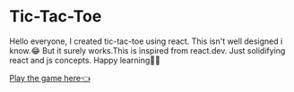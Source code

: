 # Tic-Tac-Toe

Hello everyone, I created tic-tac-toe using react. This isn't well designed i know.😂
But it surely works.This is inspired from react.dev. Just solidifying react and js concepts. Happy learning🙏🙏

[Play the game here👈](https://incredible-blancmange-2ad903.netlify.app/)

